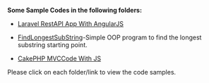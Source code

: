 
**Some Sample Codes in the following folders:**

* [Laravel RestAPI App With AngularJS](https://github.com/sarulse/SampleCode/blob/master/productlaravelapp/rEADME.md)

* [FindLongestSubString](https://github.com/sarulse/SampleCode/blob/master/FindLongestSubString/README.md)-Simple OOP program to find the longest substring starting point.

* [CakePHP MVCCode With JS](https://github.com/sarulse/SampleCode/blob/master/CakePHPMVCcodewithJS/README.md) 

Please click on each folder/link to view the code samples.
